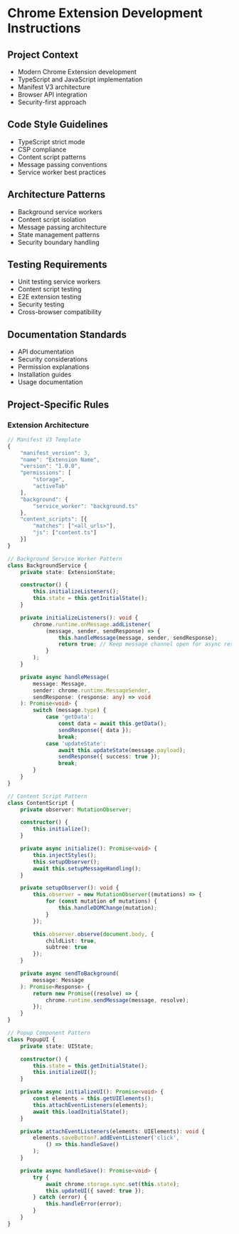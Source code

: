 # Chrome Extension Development Instructions

## Project Context
- Modern Chrome Extension development
- TypeScript and JavaScript implementation
- Manifest V3 architecture
- Browser API integration
- Security-first approach

## Code Style Guidelines
- TypeScript strict mode
- CSP compliance
- Content script patterns
- Message passing conventions
- Service worker best practices

## Architecture Patterns
- Background service workers
- Content script isolation
- Message passing architecture
- State management patterns
- Security boundary handling

## Testing Requirements
- Unit testing service workers
- Content script testing
- E2E extension testing
- Security testing
- Cross-browser compatibility

## Documentation Standards
- API documentation
- Security considerations
- Permission explanations
- Installation guides
- Usage documentation

## Project-Specific Rules
### Extension Architecture
```typescript
// Manifest V3 Template
{
    "manifest_version": 3,
    "name": "Extension Name",
    "version": "1.0.0",
    "permissions": [
        "storage",
        "activeTab"
    ],
    "background": {
        "service_worker": "background.ts"
    },
    "content_scripts": [{
        "matches": ["<all_urls>"],
        "js": ["content.ts"]
    }]
}

// Background Service Worker Pattern
class BackgroundService {
    private state: ExtensionState;

    constructor() {
        this.initializeListeners();
        this.state = this.getInitialState();
    }

    private initializeListeners(): void {
        chrome.runtime.onMessage.addListener(
            (message, sender, sendResponse) => {
                this.handleMessage(message, sender, sendResponse);
                return true; // Keep message channel open for async response
            }
        );
    }

    private async handleMessage(
        message: Message,
        sender: chrome.runtime.MessageSender,
        sendResponse: (response: any) => void
    ): Promise<void> {
        switch (message.type) {
            case 'getData':
                const data = await this.getData();
                sendResponse({ data });
                break;
            case 'updateState':
                await this.updateState(message.payload);
                sendResponse({ success: true });
                break;
        }
    }
}

// Content Script Pattern
class ContentScript {
    private observer: MutationObserver;

    constructor() {
        this.initialize();
    }

    private async initialize(): Promise<void> {
        this.injectStyles();
        this.setupObserver();
        await this.setupMessageHandling();
    }

    private setupObserver(): void {
        this.observer = new MutationObserver((mutations) => {
            for (const mutation of mutations) {
                this.handleDOMChange(mutation);
            }
        });

        this.observer.observe(document.body, {
            childList: true,
            subtree: true
        });
    }

    private async sendToBackground(
        message: Message
    ): Promise<Response> {
        return new Promise((resolve) => {
            chrome.runtime.sendMessage(message, resolve);
        });
    }
}

// Popup Component Pattern
class PopupUI {
    private state: UIState;

    constructor() {
        this.state = this.getInitialState();
        this.initializeUI();
    }

    private async initializeUI(): Promise<void> {
        const elements = this.getUIElements();
        this.attachEventListeners(elements);
        await this.loadInitialState();
    }

    private attachEventListeners(elements: UIElements): void {
        elements.saveButton?.addEventListener('click', 
            () => this.handleSave()
        );
    }

    private async handleSave(): Promise<void> {
        try {
            await chrome.storage.sync.set(this.state);
            this.updateUI({ saved: true });
        } catch (error) {
            this.handleError(error);
        }
    }
}
```